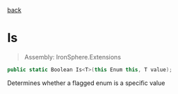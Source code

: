 ﻿

[back](/IronSphere.Extensions/EnumExtension)

# Is

> Assembly: IronSphere.Extensions

```csharp
public static Boolean Is<T>(this Enum this, T value);
```

Determines whether a flagged enum is a specific value

 